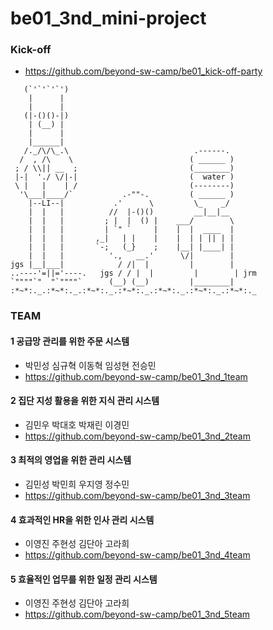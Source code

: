 # be01_3nd_mini-project

### Kick-off
- https://github.com/beyond-sw-camp/be01_kick-off-party

```
   (`'`'`'`')
    |      |
    |      |
   (|-()()-|)
    | (__) |
    |      |
    |______|
   /._/\/\_.\                            .------.
  /  , /\    \                          ( ______ )
 ; / \\|| __  ;                         (________)
 |-|  './ \/|-|                         (  water )
 \ |   |    | /                         (--------)
  '\___|____/`           .-""-.         ( ______ )
    |--LI--|           .'      \         \_    _/
    |  |   |          //  |-()()         __|__|__
    |  |   |         ; |  |  () |    ___/        \
    |  |   |         | `" `     |    |  |  ____  |
    |  |   |       ,_|   | |    |    |  | | || | |
    |  |   |       `-;   (_}    ;    |__| |____| |
    |  |   |          '.,   __.'      \/|        |
jgs |__|___|            / /|  |         |        |
..----'=||='----.   jgs / / |  |         |        | jrm
`""""`"  "`""""`      (__) (__)         |________|
:*~*:._.:*~*:._.:*~*:._.:*~*:._.:*~*:._.:*~*:._.:*~*:._
```

### TEAM

#### 1 공급망 관리를 위한 주문 시스템
- 박민성 심규혁 이동혁 임성현 전승민
- https://github.com/beyond-sw-camp/be01_3nd_1team


#### 2 집단 지성 활용을 위한 지식 관리 시스템
- 김민우 박대호 박재린 이경민
- https://github.com/beyond-sw-camp/be01_3nd_2team

#### 3 최적의 영업을 위한 관리 시스템
- 김민성 박민희 우지영 정수민
- https://github.com/beyond-sw-camp/be01_3nd_3team

#### 4 효과적인 HR을 위한 인사 관리 시스템
- 이영진 주현성 김단아 고라희
- https://github.com/beyond-sw-camp/be01_3nd_4team

#### 5 효율적인 업무를 위한 일정 관리 시스템
- 이영진 주현성 김단아 고라희
- https://github.com/beyond-sw-camp/be01_3nd_5team
